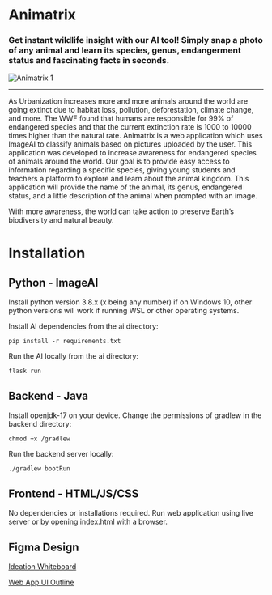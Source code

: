 # Animatrix 

### Get instant wildlife insight with our AI tool! Simply snap a photo of any animal and learn its species, genus, endangerment status and fascinating facts in seconds.

![Animatrix 1](https://user-images.githubusercontent.com/48258080/216829205-199cae30-ea42-4271-a979-e359e49e68bf.png)

---

As Urbanization increases more and more animals around the world are going extinct due to habitat loss, pollution, deforestation, climate change, and more. The WWF found that humans are responsible for 99% of endangered species and that the current extinction rate is 1000 to 10000 times higher than the natural rate. Animatrix is a web application which uses ImageAI to classify animals based on pictures uploaded by the user. This application was developed to increase awareness for endangered species of animals around the world. Our goal is to provide easy access to information regarding a specific species, giving young students and teachers a platform to explore and learn about the animal kingdom. This application will provide the name of the animal, its genus, endangered status, and a little description of the animal when prompted with an image. 

With more awareness, the world can take action to preserve Earth’s biodiversity and natural beauty.


# Installation

## Python - ImageAI

Install python version 3.8.x (x being any number) if on Windows 10, other python versions will work if running WSL or other operating systems.

Install AI dependencies from the ai directory:

`pip install -r requirements.txt`

Run the AI locally from the ai directory:

`flask run`

## Backend - Java

Install openjdk-17 on your device. Change the permissions of gradlew in the backend directory:

`chmod +x /gradlew`

Run the backend server locally:

`./gradlew bootRun`

## Frontend - HTML/JS/CSS

No dependencies or installations required. Run web application using live server or by opening index.html with a browser.

## Figma Design

<a href="https://www.figma.com/file/FI34CUdAHLGskyOHcMlLMU/Whiteboard-Ideation?node-id=0%3A1&t=CzEUq4pvlcvRPYdK-1" target="_blank">Ideation Whiteboard</a>

<a href="https://www.figma.com/file/2Ickk0dbHW9Y2BWnAW2qUX/Web-App-Pages?node-id=0%3A1&t=ukpGkokekjVg456G-1" target="_blank">Web App UI Outline</a>
